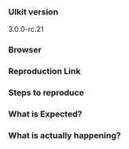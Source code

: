 <!--

Got a question?
===============
The issue list of this repo is exclusively for bug reports and feature requests. For usage questions, please use the following resources:

- Read the docs: https://getuikit.com/docs
- Ask in the Gitter chat room: https://gitter.im/uikit/uikit
- Look for/ask questions on stack overflow: https://stackoverflow.com/questions/ask?tags=getuikit

Also try to search for your issue. It may have already been answered or even fixed in the development branch. However, if you find that an old, closed issue still persists in the latest version, please do open a new issue instead of commenting on the old issue.

-->

<!-- BUG REPORT TEMPLATE -->
### UIkit version
<!-- Check if the issue is reproducible with the latest stable version. -->
3.0.0-rc.21

### Browser

### Reproduction Link
<!-- A minimal Codepen that can reproduce the bug. -->
<!-- You could start with this template: http://codepen.io/anon/pen/XMpryM -->

### Steps to reproduce

### What is Expected?

### What is actually happening?
